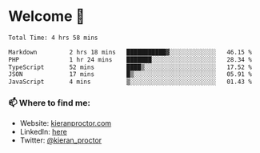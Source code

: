 # Welcome 🦘

<!--START_SECTION:waka-->

```txt
Total Time: 4 hrs 58 mins

Markdown         2 hrs 18 mins   ███████████▓░░░░░░░░░░░░░   46.15 %
PHP              1 hr 24 mins    ███████░░░░░░░░░░░░░░░░░░   28.34 %
TypeScript       52 mins         ████▒░░░░░░░░░░░░░░░░░░░░   17.52 %
JSON             17 mins         █▒░░░░░░░░░░░░░░░░░░░░░░░   05.91 %
JavaScript       4 mins          ▒░░░░░░░░░░░░░░░░░░░░░░░░   01.43 %
```

<!--END_SECTION:waka-->

### 📫 Where to find me:

-   Website: [kieranproctor.com](https://kieranproctor.com/)
-   LinkedIn: [here](https://www.linkedin.com/in/kieran-proctor-086b5a159/)
-   Twitter: [@kieran_proctor](https://twitter.com/kieran_proctor)
